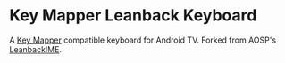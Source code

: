 # Key Mapper Leanback Keyboard

A [Key Mapper](https://github.com/sds100/KeyMapper) compatible keyboard for Android TV. Forked from AOSP's [LeanbackIME](https://android.googlesource.com/platform/packages/inputmethods/LeanbackIME).
